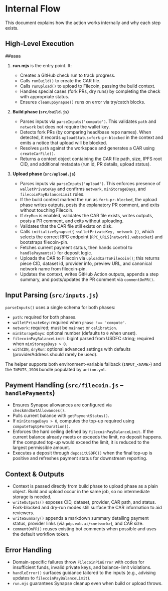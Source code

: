 # Internal Flow

This document explains how the action works internally and why each step exists.

## High-Level Execution
##aaaa
1. **run.mjs** is the entry point. It:
   - Creates a GitHub check run to track progress.
   - Calls `runBuild()` to create the CAR file.
   - Calls `runUpload()` to upload to Filecoin, passing the build context.
   - Handles special cases (fork PRs, dry runs) by completing the check with appropriate status.
   - Ensures `cleanupSynapse()` runs on error via try/catch blocks.

2. **Build phase (`src/build.js`)**
   - Parses inputs via `parseInputs('compute')`. This validates `path` and `network` but does not require the wallet key.
   - Detects fork PRs (by comparing head/base repo names). When detected, it records `uploadStatus=fork-pr-blocked` in the context and emits a notice that upload will be blocked.
   - Resolves `path` against the workspace and generates a CAR using `createCarFile()`.
   - Returns a context object containing the CAR file path, size, IPFS root CID, and additional metadata (run id, PR details, upload status).

3. **Upload phase (`src/upload.js`)**
   - Parses inputs via `parseInputs('upload')`. This enforces presence of `walletPrivateKey` and confirms `network`, `minStorageDays`, and `filecoinPayBalanceLimit` rules.
   - If the build context marked the run as `fork-pr-blocked`, the upload phase writes outputs, posts the explanatory PR comment, and exits without touching Filecoin.
   - If `dryRun` is enabled, validates the CAR file exists, writes outputs, posts a PR comment, and exits without uploading.
   - Validates that the CAR file still exists on disk.
   - Calls `initializeSynapse({ walletPrivateKey, network })`, which selects the correct RPC endpoint (`RPC_URLS[network].websocket`) and bootstraps filecoin-pin.
   - Fetches current payment status, then hands control to `handlePayments()` for deposit logic.
   - Uploads the CAR to Filecoin via `uploadCarToFilecoin()`; this returns piece CID, dataset id, provider info, preview URL, and canonical network name from filecoin-pin.
   - Updates the context, writes GitHub Action outputs, appends a step summary, and posts/updates the PR comment via `commentOnPR()`.

## Input Parsing (`src/inputs.js`)

`parseInputs()` uses a single schema for both phases:
- `path`: required for both phases.
- `walletPrivateKey`: required when `phase !== 'compute'`.
- `network`: required; must be `mainnet` or `calibration`.
- `minStorageDays`: optional number (defaults to `0` when unset).
- `filecoinPayBalanceLimit`: bigint parsed from USDFC string; required when `minStorageDays > 0`.
- `withCDN`, `dryRun`: optional advanced settings with defaults (providerAddress should rarely be used).

The helper supports both environment-variable fallback (`INPUT_<NAME>`) and the `INPUTS_JSON` bundle populated by `action.yml`.

## Payment Handling (`src/filecoin.js` – `handlePayments`)

- Ensures Synapse allowances are configured via `checkAndSetAllowances()`.
- Pulls current balance with `getPaymentStatus()`.
- If `minStorageDays > 0`, computes the top-up required using `computeTopUpForDuration()`.
- Enforces the hard ceiling defined by `filecoinPayBalanceLimit`. If the current balance already meets or exceeds the limit, no deposit happens. If the computed top-up would exceed the limit, it is reduced to the largest permissible amount.
- Executes a deposit through `depositUSDFC()` when the final top-up is positive and refreshes payment status for downstream reporting.

## Context & Outputs

- Context is passed directly from build phase to upload phase as a plain object. Build and upload occur in the same job, so no intermediate storage is needed.
- `writeOutputs()` exposes CID, dataset, provider, CAR path, and status. Fork-blocked and dry-run modes still surface the CAR information to aid reviewers.
- `writeSummary()` appends a markdown summary detailing payment status, provider links (via `pdp.vxb.ai/<network>`), and CAR size.
- `commentOnPR()` reuses existing bot comments when possible and uses the default workflow token.

## Error Handling

- Domain-specific failures throw `FilecoinPinError` with codes for insufficient funds, invalid private keys, and balance-limit violations.
- `handleError()` surfaces guidance tailored to the inputs (e.g., advising updates to `filecoinPayBalanceLimit`).
- `run.mjs` guarantees Synapse cleanup even when build or upload throws.


